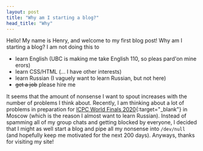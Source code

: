 ```yaml
---
layout: post
title: "Why am I starting a blog?"
head_title: "Why"
---
```


Hello! My name is Henry, and welcome to my first blog post! Why am I starting a blog? I am not doing
this to

- learn English (UBC is making me take English 110, so pleas pard'on mine erors)
- learn CSS/HTML (\.\.\. I have other interests)
- learn Russian (I vaguely want to learn Russian, but not here)
- ~~get a job~~ please hire me

It seems that the amount of nonsense I want to spout increases with the number of problems I think
about. Recently, I am thinking about a lot of problems in preparation for [ICPC World Finals
2020][wf]{:target="_blank"} in Moscow (which is the reason I almost want to learn Russian). Instead
of spamming all of my group chats and getting blocked by everyone, I decided that I might as well
start a blog and pipe all my nonsense into `/dev/null` (and hopefully keep me motivated for the next
200 days). Anyways, thanks for visiting my site!

[wf]: https://icpc.baylor.edu/worldfinals/rules
